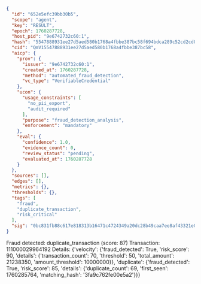 ```json
{
  "id": "652e5efc39bb30b5",
  "scope": "agent",
  "key": "RESULT",
  "epoch": 1760287728,
  "host_pid": "9e6742732c60:1",
  "hash": "5547888931ee27d5aed580b1768a4fbbe387bc58f694bdca289c52cd2cd85812",
  "cid": "QmV15547888931ee27d5aed580b1768a4fbbe387bc58",
  "aicp": {
    "prov": {
      "issuer": "9e6742732c60:1",
      "created_at": 1760287728,
      "method": "automated_fraud_detection",
      "vc_type": "VerifiableCredential"
    },
    "ucon": {
      "usage_constraints": [
        "no_pii_export",
        "audit_required"
      ],
      "purpose": "fraud_detection_analysis",
      "enforcement": "mandatory"
    },
    "eval": {
      "confidence": 1.0,
      "evidence_count": 0,
      "review_status": "pending",
      "evaluated_at": 1760287728
    }
  },
  "sources": [],
  "edges": [],
  "metrics": {},
  "thresholds": {},
  "tags": [
    "fraud",
    "duplicate_transaction",
    "risk_critical"
  ],
  "sig": "0bc831fb88c617e818313b16471c4724349a20dc28b49caa7ee8af43321e0981"
}
```

Fraud detected: duplicate_transaction (score: 87)
Transaction: 111000029964192
Details: {'velocity': {'fraud_detected': True, 'risk_score': 90, 'details': {'transaction_count': 70, 'threshold': 50, 'total_amount': 21238350, 'amount_threshold': 10000000}}, 'duplicate': {'fraud_detected': True, 'risk_score': 85, 'details': {'duplicate_count': 69, 'first_seen': 1760285764, 'matching_hash': '3fa9c762fe00e5a2'}}}